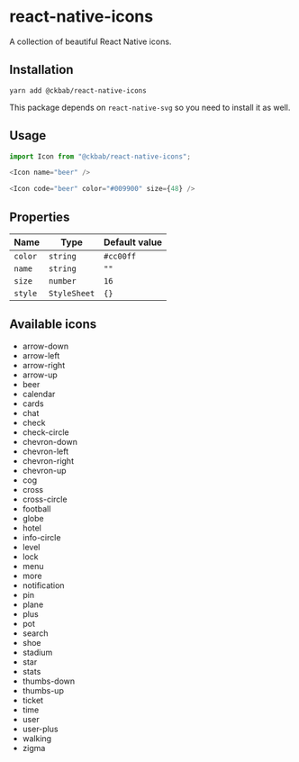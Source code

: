 # react-native-icons

A collection of beautiful React Native icons.

## Installation

```
yarn add @ckbab/react-native-icons
```

This package depends on `react-native-svg` so you need to install it as well.

## Usage

```js
import Icon from "@ckbab/react-native-icons";

<Icon name="beer" />

<Icon code="beer" color="#009900" size={48} />
```

## Properties

| Name    | Type         | Default value |
| ------- | ------------ | ------------- |
| `color` | `string`     | `#cc00ff`     |
| `name`  | `string`     | `""`          |
| `size`  | `number`     | `16`          |
| `style` | `StyleSheet` | `{}`          |

## Available icons

- arrow-down
- arrow-left
- arrow-right
- arrow-up
- beer
- calendar
- cards
- chat
- check
- check-circle
- chevron-down
- chevron-left
- chevron-right
- chevron-up
- cog
- cross
- cross-circle
- football
- globe
- hotel
- info-circle
- level
- lock
- menu
- more
- notification
- pin
- plane
- plus
- pot
- search
- shoe
- stadium
- star
- stats
- thumbs-down
- thumbs-up
- ticket
- time
- user
- user-plus
- walking
- zigma

